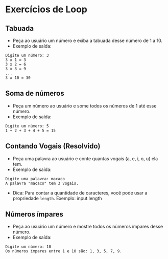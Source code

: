 # Exercícios de Loop

## Tabuada
- Peça ao usuário um número e exiba a tabuada desse número de 1 a 10.
- Exemplo de saída:
```
Digite um número: 3
3 x 1 = 3
3 x 2 = 6
3 x 3 = 9
...
3 x 10 = 30
```

## Soma de números
- Peça um número ao usuário e some todos os números de 1 até esse número.
- Exemplo de saída:
```
Digite um número: 5
1 + 2 + 3 + 4 + 5 = 15
```

## Contando Vogais (Resolvido)
- Peça uma palavra ao usuário e conte quantas vogais (a, e, i, o, u) ela tem.
- Exemplo de saída:
```
Digite uma palavra: macaco
A palavra "macaco" tem 3 vogais.
```
- Dica: Para contar a quantidade de caracteres, você pode usar a propriedade `length`. Exemplo: input.length

## Números ímpares
- Peça ao usuário um número e mostre todos os números ímpares desse número.
- Exemplo de saída:
```
Digite um número: 10
Os números ímpares entre 1 e 10 são: 1, 3, 5, 7, 9.
```

